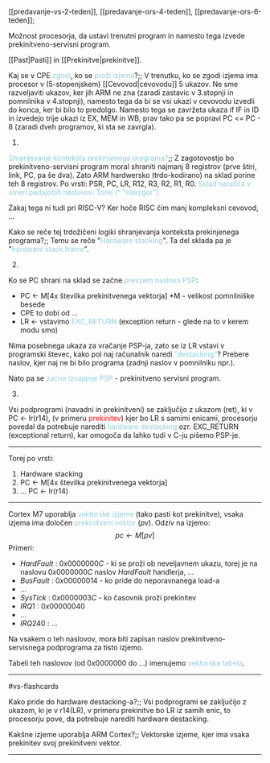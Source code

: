 [[predavanje-vs-2-teden]], [[predavanje-ors-4-teden]], [[predavanje-ors-6-teden]];

Možnost procesorja, da ustavi trenutni program in namesto tega izvede prekinitveno-servisni program.

[[Past|Pasti]] in [[Prekinitve|prekinitve]].

Kaj se v CPE <font color="#92cddc">zgodi</font>, ko se <font color="#92cddc">proži izjema</font>?;; V trenutku, ko se zgodi izjema ima procesor v (5-stopenjskem) [[Cevovod|cevovodu]] 5 ukazov. Ne sme razveljaviti ukazov, ker jih ARM ne zna (zaradi zastavic v 3.stopnji in pomnilnika v 4.stopnji), namesto tega da bi se vsi ukazi v cevovodu izvedli do konca, ker bi bilo to predolgo. Namesto tega se zavržeta ukaza if IF in ID in izvedejo trije ukazi iz EX, MEM in WB, prav tako pa se popravi PC <= PC - 8 (zaradi dveh programov, ki sta se zavrgla).
<!--SR:!2024-10-25,2,190-->

1) 
<font color="#92cddc">Shranjevanje konteksta prekinjenega programa?</font>;; Z zagotovostjo bo prekinitveno-servisni program moral shraniti najmanj 8 registrov (prve štiri, link, PC, pa še dva). Zato ARM hardwersko (trdo-kodirano) na sklad porine teh 8 registrov. Po vrsti: PSR, PC, LR, R12, R3, R2, R1, R0. <font color="#92cddc">Sklad narašča v smeri padajočih naslovov. Torej (^ "navzgor").</font>
<!--SR:!2024-10-24,5,230-->

Zakaj tega ni tudi pri RISC-V? Ker hoče RISC čim manj kompleksni cevovod, ...

Kako se reče tej trdožičeni logiki shranjevanja konteksta prekinjenega programa?;; Temu se reče "<font color="#92cddc">Hardware stacking</font>". Ta del sklada pa je "<font color="#92cddc">hardware stack frame</font>".
<!--SR:!2024-10-25,6,250-->

2) 
Ko se PC shrani na sklad se začne <font color="#92cddc">prevzem naslova PSP</font>:
- PC <- M[4x številka prekinitvenega vektorja] *M - velikost pomnilniške besede
- CPE to dobi od ...
- LR <- vstavimo <font color="#92cddc">EXC_RETURN</font> (exception return - glede na to v kerem modu smo)

Nima posebnega ukaza za vračanje PSP-ja, zato se iz LR vstavi v programski števec, kako pol naj računalnik naredi <font color="#92cddc">"destacking"</font>? Prebere naslov, kjer naj ne bi bilo programa (zadnji naslov v pomnilniku npr.). 

Nato pa se <font color="#92cddc">začne izvajanje PSP</font> - prekinitveno servisni program.

3) 
Vsi podprogrami (navadni in prekinitveni) se zaključijo z ukazom (ret), ki v PC <- lr(r14), (v primeru <font color="#ff0000">prekinitev</font>) kjer bo LR s samimi enicami, procesorju povedal da potrebuje narediti <font color="#92cddc">hardware destacking</font> ozr. EXC_RETURN (exceptional return), kar omogoča da lahko tudi v C-ju pišemo PSP-je.

---

Torej po vrsti:
1) Hardware stacking
2) PC <- M[4x številka prekinitvenega vektorja]
3) ... PC <- lr(r14)

---

Cortex M7 uporablja <font color="#92cddc">vektorske izjeme</font> (tako pasti kot prekinitve), vsaka izjema ima določen <font color="#92cddc">prekinitveni vektor</font> ($pv$).
Odziv na izjemo: $$pc \leftarrow M[pv]$$
Primeri:
- $HardFault$ : $0x0000000C$ - ki se proži ob neveljavnem ukazu, torej je na naslovu $0x0000000C$ naslov $HardFault$ handlerja, ...
- $BusFault$ : $0x00000014$ - ko pride do neporavnanega load-a
- $...$
- $SysTick$ : $0x0000003C$ - ko časovnik proži prekinitev
- $IRQ1$ : $0x00000040$
- $...$
- $IRQ240$ : $...$

Na vsakem o teh naslovov, mora biti zapisan naslov prekinitveno-servisnega podprograma za tisto izjemo.

Tabeli teh naslovov (od $0x0000000$ do $...$) imenujemo <font color="#92cddc">vektorska tabela</font>.



---

#vs-flashcards 

Kako pride do hardware destacking-a?;; Vsi podprogrami se zaključijo z ukazom, ki je v r14(LR), v primeru prekinitve bo LR iz samih enic, to procesorju pove, da potrebuje narediti hardware destacking.
<!--SR:!2024-11-03,11,284-->

Kakšne izjeme uporablja ARM Cortex?;; Vektorske izjeme, kjer ima vsaka prekinitev svoj prekinitveni vektor.

---
